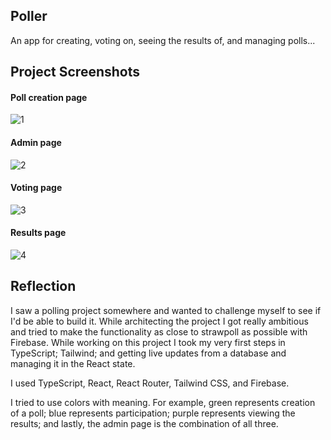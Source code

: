 ## Poller
An app for creating, voting on, seeing the results of, and managing polls...

## Project Screenshots 

#### Poll creation page
![1](https://user-images.githubusercontent.com/111198925/210998360-17b5c860-0e6d-418c-bf35-a59ba0e2aaf6.png)
#### Admin page
![2](https://user-images.githubusercontent.com/111198925/210998365-b8780b14-48a7-4dcc-a458-122fca999150.png)
#### Voting page
![3](https://user-images.githubusercontent.com/111198925/210998366-b99312ae-0f75-428b-a0ca-646c1e4b3d05.png)
#### Results page
![4](https://user-images.githubusercontent.com/111198925/210998367-b687f068-927c-47de-a8cd-8f885122ce5e.png)

## Reflection

   I saw a polling project somewhere and wanted to challenge myself to see if I'd be able to build it. While architecting the project I got really ambitious and tried to make the functionality as close to strawpoll as possible with Firebase. While working on this project I took my very first steps in TypeScript; Tailwind; and getting live updates from a database and managing it in the React state.
   
   I used TypeScript, React, React Router, Tailwind CSS, and Firebase. 
   
   I tried to use colors with meaning. For example, green represents creation of a poll; blue represents participation; purple represents viewing the results; and lastly, the admin page is the combination of all three.
